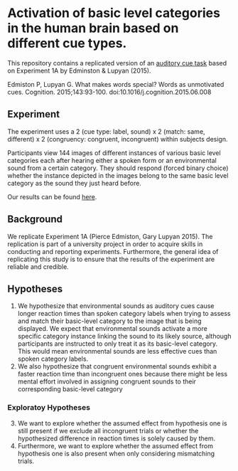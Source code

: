 # Activation of basic level categories in the human brain based on different cue types. 

This repository contains a replicated version of an [auditory cue task](https://github.com/jmdudek/XP-Lab2020-What-makes-words-special-Group-35/tree/master/Experiments/02_main) based on Experiment 1A by Edminston & Lupyan (2015).

Edmiston P, Lupyan G. What makes words special? Words as unmotivated cues. Cognition. 2015;143:93-100. doi:10.1016/j.cognition.2015.06.008

## Experiment

The experiment uses a 2 (cue type: label, sound) x 2 (match: same, different) x 2 (congruency: congruent, incongruent) within subjects design.

Participants view 144 images of different instances of various basic level categories each after hearing either a spoken form or an environmental sound from a certain category.
They should respond (forced binary choice) whether the instance depicted in the images belong to the same basic level category as the sound they just heard before.

Our results can be found [here](https://github.com/jmdudek/XP-Lab2020-What-makes-words-special-Group-35/tree/master/Writing/Paper).

## Background

We replicate Experiment 1A (Pierce Edmiston, Gary Lupyan 2015). The replication is part of a university project in order to acquire skills in conducting and reporting experiments. Furthermore, the general idea of replicating this study is to ensure that the results of the experiment are reliable and credible. 

## Hypotheses

1. We hypothesize that environmental sounds as auditory cues cause longer reaction times than spoken category labels when trying to assess and match their basic-level category to the image that is being displayed. We expect that environmental sounds activate a more specific category instance linking the sound to its likely source, although participants are instructed to only treat it as its basic-level category. This would mean environmental sounds are less effective cues than spoken category labels.
2. We also hypothesize that congruent environmental sounds exhibit a faster reaction time than incongruent ones because there might be less mental effort involved in assigning congruent sounds to their corresponding basic-level category

### Exploratoy Hypotheses

3. We want to explore whether the assumed effect from hypothesis one is still present if we exclude all incongruent trials or whether the hypothesized difference in reaction times is solely caused by them.
4. Furthermore, we want to explore whether the assumed effect from hypothesis one is also present when only considering mismatching trials.  

